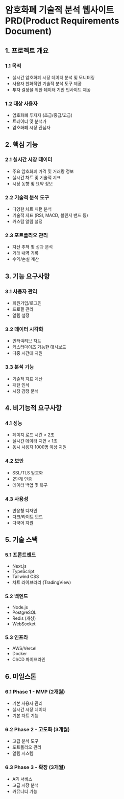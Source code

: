 # 암호화폐 기술적 분석 웹사이트 PRD(Product Requirements Document)

## 1. 프로젝트 개요

### 1.1 목적

- 실시간 암호화폐 시장 데이터 분석 및 모니터링
- 사용자 친화적인 기술적 분석 도구 제공
- 투자 결정을 위한 데이터 기반 인사이트 제공

### 1.2 대상 사용자

- 암호화폐 투자자 (초급/중급/고급)
- 트레이더 및 분석가
- 암호화폐 시장 관심자

## 2. 핵심 기능

### 2.1 실시간 시장 데이터

- 주요 암호화폐 가격 및 거래량 정보
- 실시간 차트 및 기술적 지표
- 시장 동향 및 요약 정보

### 2.2 기술적 분석 도구

- 다양한 차트 패턴 분석
- 기술적 지표 (RSI, MACD, 볼린저 밴드 등)
- 커스텀 알림 설정

### 2.3 포트폴리오 관리

- 자산 추적 및 성과 분석
- 거래 내역 기록
- 수익/손실 계산

## 3. 기능 요구사항

### 3.1 사용자 관리

- 회원가입/로그인
- 프로필 관리
- 알림 설정

### 3.2 데이터 시각화

- 인터랙티브 차트
- 커스터마이즈 가능한 대시보드
- 다중 시간대 지원

### 3.3 분석 기능

- 기술적 지표 계산
- 패턴 인식
- 시장 감정 분석

## 4. 비기능적 요구사항

### 4.1 성능

- 페이지 로드 시간 < 2초
- 실시간 데이터 지연 < 1초
- 동시 사용자 1000명 이상 지원

### 4.2 보안

- SSL/TLS 암호화
- 2단계 인증
- 데이터 백업 및 복구

### 4.3 사용성

- 반응형 디자인
- 다크/라이트 모드
- 다국어 지원

## 5. 기술 스택

### 5.1 프론트엔드

- Next.js
- TypeScript
- Tailwind CSS
- 차트 라이브러리 (TradingView)

### 5.2 백엔드

- Node.js
- PostgreSQL
- Redis (캐싱)
- WebSocket

### 5.3 인프라

- AWS/Vercel
- Docker
- CI/CD 파이프라인

## 6. 마일스톤

### 6.1 Phase 1 - MVP (2개월)

- 기본 사용자 관리
- 실시간 시장 데이터
- 기본 차트 기능

### 6.2 Phase 2 - 고도화 (3개월)

- 고급 분석 도구
- 포트폴리오 관리
- 알림 시스템

### 6.3 Phase 3 - 확장 (3개월)

- API 서비스
- 고급 시장 분석
- 커뮤니티 기능
